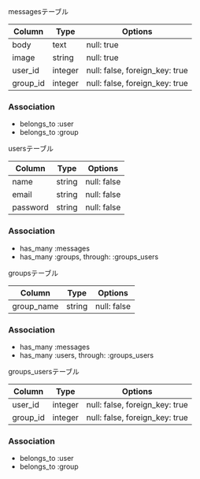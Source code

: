 messagesテーブル

|Column|Type|Options|
|------|----|-------|
|body|text|null: true|
|image|string|null: true|
|user_id|integer|null: false, foreign_key: true|
|group_id|integer|null: false, foreign_key: true|

### Association
- belongs_to :user
- belongs_to :group
  


usersテーブル

|Column|Type|Options|
|------|----|-------|
|name|string|null: false|
|email|string|null: false|
|password|string|null: false|

### Association
- has_many :messages
- has_many :groups, through: :groups_users
  


groupsテーブル

|Column|Type|Options|
|------|----|-------|
|group_name|string|null: false|

### Association
- has_many :messages
- has_many :users, through: :groups_users
  


groups_usersテーブル

|Column|Type|Options|
|------|----|-------|
|user_id|integer|null: false, foreign_key: true|
|group_id|integer|null: false, foreign_key: true|

### Association
- belongs_to :user
- belongs_to :group


